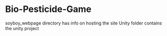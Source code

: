 # Bio-Pesticide-Game
soyboy_webpage directory has info on hosting the site
Unity folder contains the unity project
